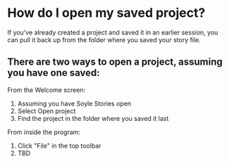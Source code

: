 # How do I open my saved project?

If you've already created a project and saved it in an earlier session, you can pull it back up from the folder where you saved your story file. 

## There are two ways to open a project, assuming you have one saved:

From the Welcome screen:

1. Assuming you have Soyle Stories open
2. Select Open project
3. Find the project in the folder where you saved it last

From inside the program:

1. Click "File" in the top toolbar
2. TBD